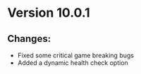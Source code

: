 # Version 10.0.1
## Changes:
- Fixed some critical game breaking bugs
- Added a dynamic health check option